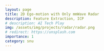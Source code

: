 ```yaml
---
layout: page
title: 2D Ego-motion with Only mmWave Radar
description: Feature Extraction, ICP
# description: AI Tech Play
img: /assets/img/projects/radar/radar.png
# redirect: https://unsplash.com
importance: 1
category: snu
---
```

